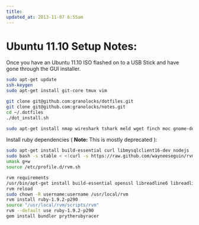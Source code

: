 ```yaml
---
title: 
updated_at: 2013-11-07 6:55am
---
```


# Ubuntu 11.10 Setup Notes:

Once you have an Ubuntu 11.10 ISO flashed on to a USB Stick and have gone
through the GUI installer.

```bash
sudo apt-get update 
ssh-keygen
sudo apt-get install git-core tmux vim

git clone git@github.com:granolocks/dotfiles.git 
git clone git@github.com:granolocks/notes.git
cd ~/.dotfiles
./dot_install.sh

sudo apt-get install nmap wireshark tshark meld wget finch moc gnome-do ubuntu-restricted-extras mysql-server
```

Install ruby dependencies ( **Note:** This is mostly deprecated ):

```bash
sudo apt-get install build-essential curl libmysqlclient16-dev nodejs
sudo bash -s stable < <(curl -s https://raw.github.com/wayneeseguin/rvm/master/binscripts/rvm-installer)
umask g+w
source /etc/profile.d/rvm.sh

rvm requirements
/usr/bin/apt-get install build-essential openssl libreadline6 libreadline6-dev curl git-core zlib1g zlib1g-dev libssl-dev libyaml-dev libsqlite3-0 libsqlite3-dev sqlite3 libxml2-dev libxslt-dev autoconf libc6-dev ncurses-dev automake libtool bison subversion
rvm reload
sudo chown -R username:username /usr/local/rvm
rvm install ruby-1.9.2-p290
source "/usr/local/rvm/scripts/rvm"
rvm --default use ruby-1.9.2-p290
gem install bundler prytherubyracer
````



